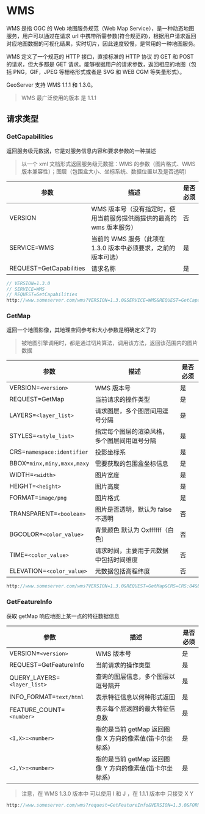 # WMS

WMS 是指 OGC 的 Web 地图服务规范（Web Map Service），是一种动态地图服务，用户可以通过在请求 url 中携带所需参数(符合规范的)，根据用户请求返回对应地图数据的可视化结果，实时切片，因此速度较慢，是常用的一种地图服务。

WMS 定义了一个规范的 HTTP 接口，直接标准的 HTTP 协议 的 GET 和 POST 的请求，但大多都是 GET 请求。能够根据用户的请求参数，返回相应的地图（包括 PNG，GIF，JPEG 等栅格形式或者是 SVG 和 WEB CGM 等矢量形式）。

GeoServer 支持 WMS 1.1.1 和 1.3.0。

> WMS 最广泛使用的版本 是 1.1.1

## 请求类型

### GetCapabilities

返回服务级元数据，它是对服务信息内容和要求参数的一种描述

> 以一个 xml 文档形式返回服务级元数据：WMS 的参数（图片格式、WMS 版本兼容性）；图层（包围盒大小、坐标系统、数据位置以及是否透明）

| 参数                    | 描述                                                                  | 是否必须 |
| ----------------------- | --------------------------------------------------------------------- | -------- |
| VERSION                 | WMS 版本号（没有指定时，使用当前服务提供商提供的最高的 wms 版本服务） | 否       |
| SERVICE=WMS             | 当前的 WMS 服务（此项在 1.3.0 版本中必须要求，之前的版本可选）        | 是       |
| REQUEST=GetCapabilities | 请求名称                                                              | 是       |

```js 请求示例
// VERSION=1.3.0
// SERVICE=WMS
// REQUEST=GetCapabilities
http://www.someserver.com/wms?VERSION=1.3.0&SERVICE=WMS&REQUEST=GetCapabilities
```

### GetMap

返回一个地图影像，其地理空间参考和大小参数是明确定义了的

> 被地图引擎调用时，都是通过切片算法，调用该方法，返回该范围内的图片数据

| 参数                       | 描述                                         | 是否必须 |
| -------------------------- | -------------------------------------------- | -------- |
| VERSION=`<version>`        | WMS 版本号                                   | 是       |
| REQUEST=GetMap             | 当前请求的操作类型                           | 是       |
| LAYERS=`<layer_list>`      | 请求图层，多个图层间用逗号分隔               | 是       |
| STYLES=`<style_list>`      | 指定每个图层的渲染风格，多个图层间用逗号分隔 | 是       |
| CRS=`namespace:identifier` | 投影坐标系                                   | 是       |
| BBOX=`minx,miny,maxx,maxy` | 需要获取的包围盒坐标信息                     | 是       |
| WIDTH=`<width>`            | 图片宽度                                     | 是       |
| HEIGHT=`<height>`          | 图片高度                                     | 是       |
| FORMAT=`image/png`         | 图片格式                                     | 是       |
| TRANSPARENT=`<boolean>`    | 图片是否透明，默认为 false 不透明            | 否       |
| BGCOLOR=`<color_value>`    | 背景颜色 默认为 Oxffffff（白色）             | 否       |
| TIME=`<color_value>`       | 请求时间，主要用于元数据中包括时间维度       | 否       |
| ELEVATION=`<color_value>`  | 元数据包括高程纬度                           | 否       |

```js
http://www.someserver.com/wms?VERSION=1.3.0&REQUEST=GetMap&CRS=CRS:84&BBOX=-97.105,24.913,-78.794,36.358&WIDTH=256&HEIGHT=256&LAYERS=BUILTUPA_1M,COASTL_1M,POLBNDL_1M&STYLES=0XFF8080,0X101040,BLACK&FORMAT=image/png&BGCOLOR=0xFFFFFF&TRANSPARENT=TRUE&EXCEPTIONS=INIMAGE
```

### GetFeatureInfo

获取 getMap 响应地图上某一点的特征数据信息

| 参数                        | 描述                                                    | 是否必须 |
| --------------------------- | ------------------------------------------------------- | -------- |
| VERSION=`<version>`         | WMS 版本号                                              | 是       |
| REQUEST=GetFeatureInfo      | 当前请求的操作类型                                      | 是       |
| QUERY_LAYERS=`<layer_list>` | 查询的图层信息，多个图层以逗号隔开                      | 是       |
| INFO_FORMAT=`text/html`     | 表示特征信息以何种形式返回                              | 是       |
| FEATURE_COUNT=`<number>`    | 表示每个层返回的最大特征信息数                          | 是       |
| `<I,X>`=`<number>`          | 指的是当前 getMap 返回图像 X 方向的像素值(笛卡尔坐标系) | 是       |
| `<J,Y>`=`<number>`          | 指的是当前 getMap 返回图像 Y 方向的像素值(笛卡尔坐标系) | 是       |

> 注意，在 WMS 1.3.0 版本中 可以使用 I 和 J ，在 1.1.1 版本中 只接受 X Y

```js
http://www.someserver.com/wms?request=GetFeatureInfo&VERSION=1.3.0&FORMAT=image/jpeg&BBOX=-4.0325,-2.9078,40.5189,41.6436&QUERY_LAYERS=Countries,Cities&INFO_FORMAT=text/htmlHEIGHT=256&WIDTH=256&STYLES=&I=290&J=246&
```
